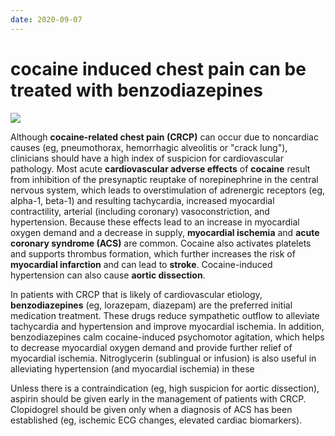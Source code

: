 ```yaml
---
date: 2020-09-07
---
```


# cocaine induced chest pain can be treated with benzodiazepines

![](https://photos.thisispiggy.com/file/wikiFiles/image-20200215205819820.png)

Although **cocaine-related chest pain (CRCP)** can occur due to noncardiac causes (eg, pneumothorax, hemorrhagic  alveolitis or "crack lung"), clinicians should have a high index of suspicion for cardiovascular pathology. Most acute **cardiovascular adverse effects** of **cocaine** result from inhibition of the presynaptic reuptake of norepinephrine in the central nervous system, which leads to overstimulation of adrenergic receptors (eg, alpha-1, beta-1) and resulting tachycardia,  increased myocardial contractility, arterial (including coronary)  vasoconstriction, and hypertension. Because these effects lead to an  increase in myocardial oxygen demand and a decrease in supply, **myocardial ischemia** and **acute coronary syndrome (ACS)** are common. Cocaine also activates platelets and supports thrombus formation, which further increases the risk of **myocardial infarction** and can lead to **stroke**. Cocaine-induced hypertension can also cause **aortic dissection**.

In patients with CRCP that is likely of cardiovascular etiology, **benzodiazepines** (eg, lorazepam, diazepam) are the preferred initial medication  treatment. These drugs reduce sympathetic outflow to alleviate  tachycardia and hypertension and improve myocardial ischemia. In  addition, benzodiazepines calm cocaine-induced psychomotor agitation,  which helps to decrease myocardial oxygen demand and provide further  relief of myocardial ischemia. Nitroglycerin (sublingual or infusion)  is also useful in alleviating hypertension (and myocardial ischemia) in  these

Unless there is a contraindication (eg, high suspicion for aortic  dissection), aspirin should be given early in the management of patients with CRCP. Clopidogrel should be given only when a diagnosis of ACS  has been established (eg, ischemic ECG changes, elevated cardiac  biomarkers).
